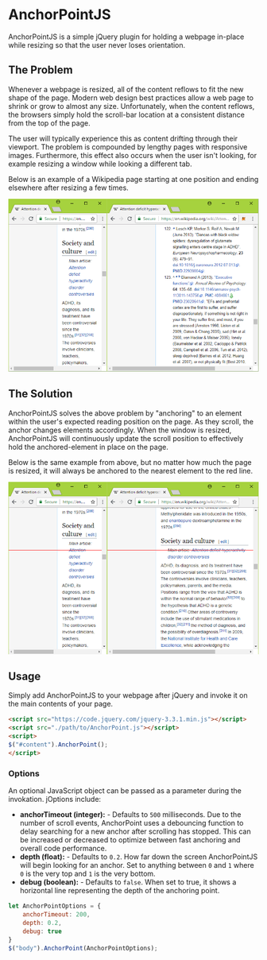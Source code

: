 # AnchorPointJS

AnchorPointJS is a simple jQuery plugin for holding a webpage in-place while resizing so that the user never loses orientation.

## The Problem
Whenever a webpage is resized, all of the content reflows to fit the new shape of the page.  Modern web design best practices allow a web page to shrink or grow to almost any size.  Unfortunately, when the content reflows, the browsers simply hold the scroll-bar location at a consistent distance from the top of the page.

The user will typically experience this as content drifting through their viewport.  The problem is compounded by lengthy pages with responsive images.  Furthermore, this effect also occurs when the user isn't looking, for example resizing a window while looking a different tab.

Below is an example of a Wikipedia page starting at one position and ending elsewhere after resizing a few times.

![Before AnchorPointJS](assets/example-before.png)

## The Solution
AnchorPointJS solves the above problem by "anchoring" to an element within the user's expected reading position on the page.  As they scroll, the anchor changes elements accordingly.  When the window is resized, AnchorPointJS will continuously update the scroll position to effectively hold the anchored-element in place on the page.

Below is the same example from above, but no matter how much the page is resized, it will always be anchored to the nearest element to the red line.

![Image of Yaktocat](assets/example-after.png)

## Usage
Simply add AnchorPointJS to your webpage after jQuery and invoke it on the main contents of your page.

```html
<script src="https://code.jquery.com/jquery-3.3.1.min.js"></script>
<script src="./path/to/AnchorPoint.js"></script>
<script>
$("#content").AnchorPoint();
</script>
```

### Options
An optional JavaScript object can be passed as a parameter during the invokation.  jOptions include:

* **anchorTimeout (integer):** - Defaults to `500` milliseconds.  Due to the number of scroll events, AnchorPoint uses a debouncing function to delay searching for a new anchor after scrolling has stopped.  This can be increased or decreased to optimize between fast anchoring and overall code performance.
* **depth (float):** - Defaults to `0.2`.  How far down the screen AnchorPointJS will begin looking for an anchor.  Set to anything between `0` and `1` where `0` is the very top and `1` is the very bottom.
* **debug (boolean):** - Defaults to `false`. When set to true, it shows a horizontal line representing the depth of the anchoring point.

```js
let AnchorPointOptions = {
	anchorTimeout: 200,
	depth: 0.2,
	debug: true
}
$("body").AnchorPoint(AnchorPointOptions);
```
